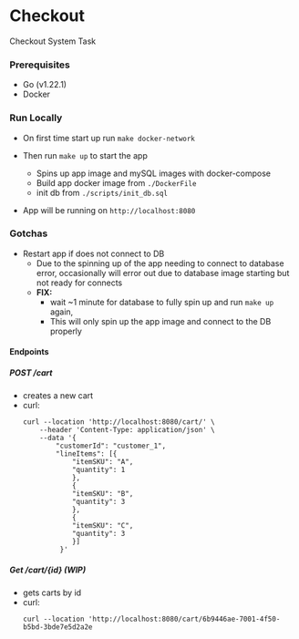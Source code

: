 # Checkout
Checkout System Task

### Prerequisites
- Go (v1.22.1)
- Docker

### Run Locally

- On first time start up run ```make docker-network``` 

- Then run `make up` to start the app
    - Spins up app image and mySQL images with docker-compose
    - Build app docker image from `./DockerFile`
    - init db from `./scripts/init_db.sql`

- App will be running on `http://localhost:8080`


### Gotchas 
- Restart app if does not connect to DB 
    - Due to the spinning up of the app needing to connect to database error, occasionally will error out due to database image starting but not ready for connects 
    - **FIX:** 
        - wait ~1 minute for database to fully spin up and run `make up` again,
        - This will only spin up the app image and connect to the DB properly

#### Endpoints 

##### POST /cart

- creates a new cart 
- curl: 
    ``` 
    curl --location 'http://localhost:8080/cart/' \
        --header 'Content-Type: application/json' \
        --data '{
            "customerId": "customer_1",
            "lineItems": [{
                "itemSKU": "A",
                "quantity": 1
                },
                {
                "itemSKU": "B",
                "quantity": 3
                },
                {
                "itemSKU": "C",
                "quantity": 3
                }]
             }'
    ```

##### Get /cart/{id} (WIP)

- gets carts by id 
- curl: 
    ```
    curl --location 'http://localhost:8080/cart/6b9446ae-7001-4f50-b5bd-3bde7e5d2a2e
    ```